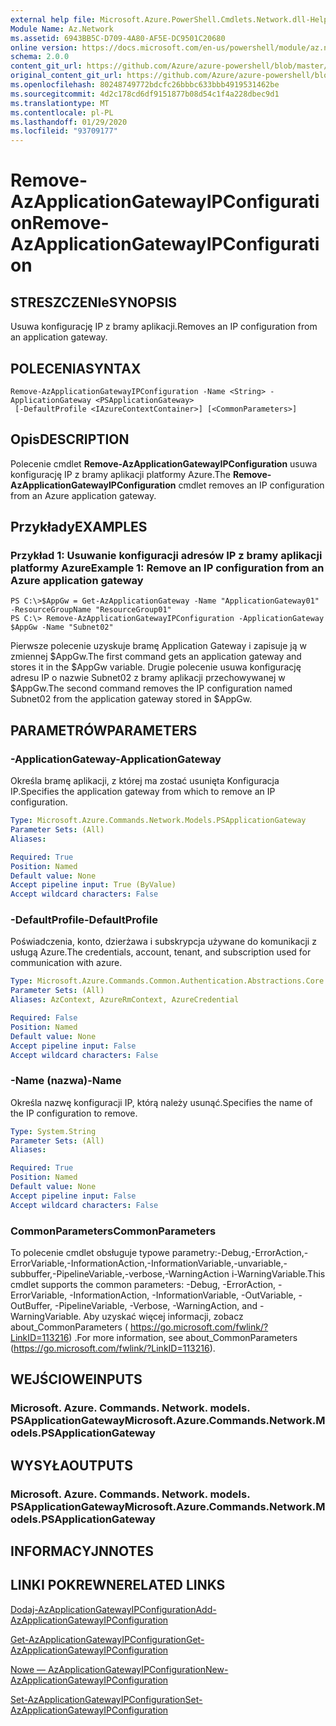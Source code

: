 ```yaml
---
external help file: Microsoft.Azure.PowerShell.Cmdlets.Network.dll-Help.xml
Module Name: Az.Network
ms.assetid: 6943BB5C-D709-4A80-AF5E-DC9501C20680
online version: https://docs.microsoft.com/en-us/powershell/module/az.network/remove-azapplicationgatewayipconfiguration
schema: 2.0.0
content_git_url: https://github.com/Azure/azure-powershell/blob/master/src/Network/Network/help/Remove-AzApplicationGatewayIPConfiguration.md
original_content_git_url: https://github.com/Azure/azure-powershell/blob/master/src/Network/Network/help/Remove-AzApplicationGatewayIPConfiguration.md
ms.openlocfilehash: 80248749772bdcfc26bbbc633bbb4919531462be
ms.sourcegitcommit: 4d2c178cd6df9151877b08d54c1f4a228dbec9d1
ms.translationtype: MT
ms.contentlocale: pl-PL
ms.lasthandoff: 01/29/2020
ms.locfileid: "93709177"
---
```

# <span data-ttu-id="d3eb7-101">Remove-AzApplicationGatewayIPConfiguration</span><span class="sxs-lookup"><span data-stu-id="d3eb7-101">Remove-AzApplicationGatewayIPConfiguration</span></span>

## <span data-ttu-id="d3eb7-102">STRESZCZENIe</span><span class="sxs-lookup"><span data-stu-id="d3eb7-102">SYNOPSIS</span></span>
<span data-ttu-id="d3eb7-103">Usuwa konfigurację IP z bramy aplikacji.</span><span class="sxs-lookup"><span data-stu-id="d3eb7-103">Removes an IP configuration from an application gateway.</span></span>

## <span data-ttu-id="d3eb7-104">POLECENIA</span><span class="sxs-lookup"><span data-stu-id="d3eb7-104">SYNTAX</span></span>

```
Remove-AzApplicationGatewayIPConfiguration -Name <String> -ApplicationGateway <PSApplicationGateway>
 [-DefaultProfile <IAzureContextContainer>] [<CommonParameters>]
```

## <span data-ttu-id="d3eb7-105">Opis</span><span class="sxs-lookup"><span data-stu-id="d3eb7-105">DESCRIPTION</span></span>
<span data-ttu-id="d3eb7-106">Polecenie cmdlet **Remove-AzApplicationGatewayIPConfiguration** usuwa konfigurację IP z bramy aplikacji platformy Azure.</span><span class="sxs-lookup"><span data-stu-id="d3eb7-106">The **Remove-AzApplicationGatewayIPConfiguration** cmdlet removes an IP configuration from an Azure application gateway.</span></span>

## <span data-ttu-id="d3eb7-107">Przykłady</span><span class="sxs-lookup"><span data-stu-id="d3eb7-107">EXAMPLES</span></span>

### <span data-ttu-id="d3eb7-108">Przykład 1: Usuwanie konfiguracji adresów IP z bramy aplikacji platformy Azure</span><span class="sxs-lookup"><span data-stu-id="d3eb7-108">Example 1: Remove an IP configuration from an Azure application gateway</span></span>
```
PS C:\>$AppGw = Get-AzApplicationGateway -Name "ApplicationGateway01" -ResourceGroupName "ResourceGroup01"
PS C:\> Remove-AzApplicationGatewayIPConfiguration -ApplicationGateway $AppGw -Name "Subnet02"
```

<span data-ttu-id="d3eb7-109">Pierwsze polecenie uzyskuje bramę Application Gateway i zapisuje ją w zmiennej $AppGw.</span><span class="sxs-lookup"><span data-stu-id="d3eb7-109">The first command gets an application gateway and stores it in the $AppGw variable.</span></span>
<span data-ttu-id="d3eb7-110">Drugie polecenie usuwa konfigurację adresu IP o nazwie Subnet02 z bramy aplikacji przechowywanej w $AppGw.</span><span class="sxs-lookup"><span data-stu-id="d3eb7-110">The second command removes the IP configuration named Subnet02 from the application gateway stored in $AppGw.</span></span>

## <span data-ttu-id="d3eb7-111">PARAMETRÓW</span><span class="sxs-lookup"><span data-stu-id="d3eb7-111">PARAMETERS</span></span>

### <span data-ttu-id="d3eb7-112">-ApplicationGateway</span><span class="sxs-lookup"><span data-stu-id="d3eb7-112">-ApplicationGateway</span></span>
<span data-ttu-id="d3eb7-113">Określa bramę aplikacji, z której ma zostać usunięta Konfiguracja IP.</span><span class="sxs-lookup"><span data-stu-id="d3eb7-113">Specifies the application gateway from which to remove an IP configuration.</span></span>

```yaml
Type: Microsoft.Azure.Commands.Network.Models.PSApplicationGateway
Parameter Sets: (All)
Aliases:

Required: True
Position: Named
Default value: None
Accept pipeline input: True (ByValue)
Accept wildcard characters: False
```

### <span data-ttu-id="d3eb7-114">-DefaultProfile</span><span class="sxs-lookup"><span data-stu-id="d3eb7-114">-DefaultProfile</span></span>
<span data-ttu-id="d3eb7-115">Poświadczenia, konto, dzierżawa i subskrypcja używane do komunikacji z usługą Azure.</span><span class="sxs-lookup"><span data-stu-id="d3eb7-115">The credentials, account, tenant, and subscription used for communication with azure.</span></span>

```yaml
Type: Microsoft.Azure.Commands.Common.Authentication.Abstractions.Core.IAzureContextContainer
Parameter Sets: (All)
Aliases: AzContext, AzureRmContext, AzureCredential

Required: False
Position: Named
Default value: None
Accept pipeline input: False
Accept wildcard characters: False
```

### <span data-ttu-id="d3eb7-116">-Name (nazwa)</span><span class="sxs-lookup"><span data-stu-id="d3eb7-116">-Name</span></span>
<span data-ttu-id="d3eb7-117">Określa nazwę konfiguracji IP, którą należy usunąć.</span><span class="sxs-lookup"><span data-stu-id="d3eb7-117">Specifies the name of the IP configuration to remove.</span></span>

```yaml
Type: System.String
Parameter Sets: (All)
Aliases:

Required: True
Position: Named
Default value: None
Accept pipeline input: False
Accept wildcard characters: False
```

### <span data-ttu-id="d3eb7-118">CommonParameters</span><span class="sxs-lookup"><span data-stu-id="d3eb7-118">CommonParameters</span></span>
<span data-ttu-id="d3eb7-119">To polecenie cmdlet obsługuje typowe parametry:-Debug,-ErrorAction,-ErrorVariable,-InformationAction,-InformationVariable,-unvariable,-subbuffer,-PipelineVariable,-verbose,-WarningAction i-WarningVariable.</span><span class="sxs-lookup"><span data-stu-id="d3eb7-119">This cmdlet supports the common parameters: -Debug, -ErrorAction, -ErrorVariable, -InformationAction, -InformationVariable, -OutVariable, -OutBuffer, -PipelineVariable, -Verbose, -WarningAction, and -WarningVariable.</span></span> <span data-ttu-id="d3eb7-120">Aby uzyskać więcej informacji, zobacz about_CommonParameters ( https://go.microsoft.com/fwlink/?LinkID=113216) .</span><span class="sxs-lookup"><span data-stu-id="d3eb7-120">For more information, see about_CommonParameters (https://go.microsoft.com/fwlink/?LinkID=113216).</span></span>

## <span data-ttu-id="d3eb7-121">WEJŚCIOWE</span><span class="sxs-lookup"><span data-stu-id="d3eb7-121">INPUTS</span></span>

### <span data-ttu-id="d3eb7-122">Microsoft. Azure. Commands. Network. models. PSApplicationGateway</span><span class="sxs-lookup"><span data-stu-id="d3eb7-122">Microsoft.Azure.Commands.Network.Models.PSApplicationGateway</span></span>

## <span data-ttu-id="d3eb7-123">WYSYŁA</span><span class="sxs-lookup"><span data-stu-id="d3eb7-123">OUTPUTS</span></span>

### <span data-ttu-id="d3eb7-124">Microsoft. Azure. Commands. Network. models. PSApplicationGateway</span><span class="sxs-lookup"><span data-stu-id="d3eb7-124">Microsoft.Azure.Commands.Network.Models.PSApplicationGateway</span></span>

## <span data-ttu-id="d3eb7-125">INFORMACYJN</span><span class="sxs-lookup"><span data-stu-id="d3eb7-125">NOTES</span></span>

## <span data-ttu-id="d3eb7-126">LINKI POKREWNE</span><span class="sxs-lookup"><span data-stu-id="d3eb7-126">RELATED LINKS</span></span>

[<span data-ttu-id="d3eb7-127">Dodaj-AzApplicationGatewayIPConfiguration</span><span class="sxs-lookup"><span data-stu-id="d3eb7-127">Add-AzApplicationGatewayIPConfiguration</span></span>](./Add-AzApplicationGatewayIPConfiguration.md)

[<span data-ttu-id="d3eb7-128">Get-AzApplicationGatewayIPConfiguration</span><span class="sxs-lookup"><span data-stu-id="d3eb7-128">Get-AzApplicationGatewayIPConfiguration</span></span>](./Get-AzApplicationGatewayIPConfiguration.md)

[<span data-ttu-id="d3eb7-129">Nowe — AzApplicationGatewayIPConfiguration</span><span class="sxs-lookup"><span data-stu-id="d3eb7-129">New-AzApplicationGatewayIPConfiguration</span></span>](./New-AzApplicationGatewayIPConfiguration.md)

[<span data-ttu-id="d3eb7-130">Set-AzApplicationGatewayIPConfiguration</span><span class="sxs-lookup"><span data-stu-id="d3eb7-130">Set-AzApplicationGatewayIPConfiguration</span></span>](./Set-AzApplicationGatewayIPConfiguration.md)


